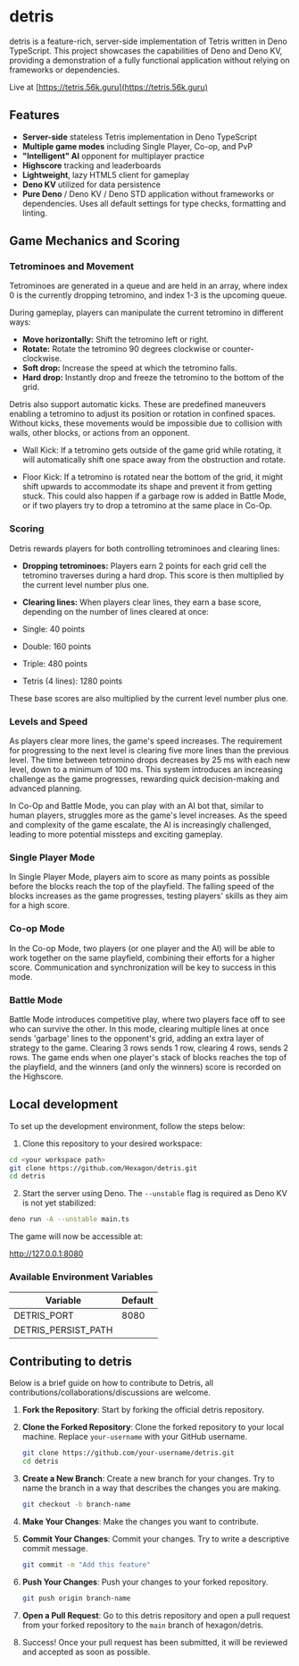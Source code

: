 # detris

detris is a feature-rich, server-side implementation of Tetris written in Deno
TypeScript. This project showcases the capabilities of Deno and Deno KV,
providing a demonstration of a fully functional application without relying on
frameworks or dependencies.

Live at [https://tetris.56k.guru](https://tetris.56k.guru)

## Features

- **Server-side** stateless Tetris implementation in Deno TypeScript
- **Multiple game modes** including Single Player, Co-op, and PvP
- **"Intelligent" AI** opponent for multiplayer practice
- **Highscore** tracking and leaderboards
- **Lightweight**, lazy HTML5 client for gameplay
- **Deno KV** utilized for data persistence
- **Pure Deno** / Deno KV / Deno STD application without frameworks or
  dependencies. Uses all default settings for type checks, formatting and
  linting.

## Game Mechanics and Scoring

### Tetrominoes and Movement

Tetrominoes are generated in a queue and are held in an array, where index 0 is
the currently dropping tetromino, and index 1-3 is the upcoming queue.

During gameplay, players can manipulate the current tetromino in different ways:

- **Move horizontally:** Shift the tetromino left or right.
- **Rotate:** Rotate the tetromino 90 degrees clockwise or counter-clockwise.
- **Soft drop:** Increase the speed at which the tetromino falls.
- **Hard drop:** Instantly drop and freeze the tetromino to the bottom of the
  grid.

Detris also support automatic kicks. These are predefined maneuvers enabling a
tetromino to adjust its position or rotation in confined spaces. Without kicks,
these movements would be impossible due to collision with walls, other blocks,
or actions from an opponent.

- Wall Kick: If a tetromino gets outside of the game grid while rotating, it
  will automatically shift one space away from the obstruction and rotate.

- Floor Kick: If a tetromino is rotated near the bottom of the grid, it might
  shift upwards to accommodate its shape and prevent it from getting stuck. This
  could also happen if a garbage row is added in Battle Mode, or if two players
  try to drop a tetromino at the same place in Co-Op.

### Scoring

Detris rewards players for both controlling tetrominoes and clearing lines:

- **Dropping tetrominoes:** Players earn 2 points for each grid cell the
  tetromino traverses during a hard drop. This score is then multiplied by the
  current level number plus one.

- **Clearing lines:** When players clear lines, they earn a base score,
  depending on the number of lines cleared at once:

- Single: 40 points
- Double: 160 points
- Triple: 480 points
- Tetris (4 lines): 1280 points

These base scores are also multiplied by the current level number plus one.

### Levels and Speed

As players clear more lines, the game's speed increases. The requirement for
progressing to the next level is clearing five more lines than the previous
level. The time between tetromino drops decreases by 25 ms with each new level,
down to a minimum of 100 ms. This system introduces an increasing challenge as
the game progresses, rewarding quick decision-making and advanced planning.

In Co-Op and Battle Mode, you can play with an AI bot that, similar to human
players, struggles more as the game's level increases. As the speed and
complexity of the game escalate, the AI is increasingly challenged, leading to
more potential missteps and exciting gameplay.

### Single Player Mode

In Single Player Mode, players aim to score as many points as possible before
the blocks reach the top of the playfield. The falling speed of the blocks
increases as the game progresses, testing players' skills as they aim for a high
score.

### Co-op Mode

In the Co-op Mode, two players (or one player and the AI) will be able to work
together on the same playfield, combining their efforts for a higher score.
Communication and synchronization will be key to success in this mode.

### Battle Mode

Battle Mode introduces competitive play, where two players face off to see who
can survive the other. In this mode, clearing multiple lines at once sends
'garbage' lines to the opponent's grid, adding an extra layer of strategy to the
game. Clearing 3 rows sends 1 row, clearing 4 rows, sends 2 rows. The game ends
when one player's stack of blocks reaches the top of the playfield, and the
winners (and only the winners) score is recorded on the Highscore.

## Local development

To set up the development environment, follow the steps below:

1. Clone this repository to your desired workspace:

```bash
cd <your workspace path>
git clone https://github.com/Hexagon/detris.git
cd detris
```

2. Start the server using Deno. The `--unstable` flag is required as Deno KV is
   not yet stabilized:

```bash
deno run -A --unstable main.ts
```

The game will now be accessible at:

http://127.0.0.1:8080

### Available Environment Variables

| Variable            | Default               |
| ------------------- | --------------------- |
| DETRIS_PORT         | 8080                  |
| DETRIS_PERSIST_PATH | <default kv location> |

## Contributing to detris

Below is a brief guide on how to contribute to Detris, all
contributions/collaborations/discussions are welcome.

1. **Fork the Repository**: Start by forking the official detris repository.

2. **Clone the Forked Repository**: Clone the forked repository to your local
   machine. Replace `your-username` with your GitHub username.

   ```bash
   git clone https://github.com/your-username/detris.git
   cd detris
   ```

3. **Create a New Branch**: Create a new branch for your changes. Try to name
   the branch in a way that describes the changes you are making.

   ```bash
   git checkout -b branch-name
   ```

4. **Make Your Changes**: Make the changes you want to contribute.

5. **Commit Your Changes**: Commit your changes. Try to write a descriptive
   commit message.

   ```bash
   git commit -m "Add this feature"
   ```

6. **Push Your Changes**: Push your changes to your forked repository.

   ```bash
   git push origin branch-name
   ```

7. **Open a Pull Request**: Go to this detris repository and open a pull request
   from your forked repository to the `main` branch of hexagon/detris.

8. Success! Once your pull request has been submitted, it will be reviewed and
   accepted as soon as possible.
